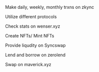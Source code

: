 Make daily, weekly, monthly trxns on zkync

Utilize different protocols

Check stats on wenser.xyz

Create NFTs/ Mint NFTs

Provide liqudity on Syncswap

Lend and borrow on zerolend

Swap on maverick.xyz
